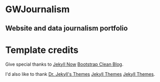 # GWJournalism

## Website and data journalism portfolio


# Template credits

Give special thanks to [Jekyll Now](https://github.com/barryclark/jekyll-now) 
[Bootstrap Clean Blog](https://github.com/IronSummitMedia/startbootstrap-clean-blog).

I'd also like to thank [Dr. Jekyll's Themes](https://drjekyllthemes.github.io/)
[Jekyll Themes](http://jekyllthemes.org/)
[Jekyll Themes](http://jekyllrc.github.io/jekyllthemes/).
